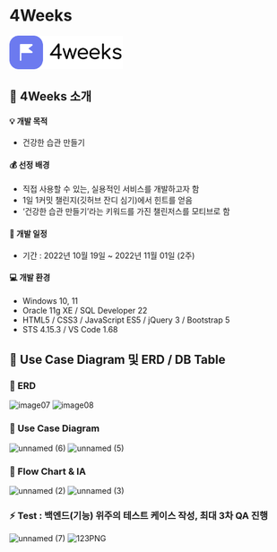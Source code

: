 # 4Weeks

<img src="fourweeks/src/main/resources/static/images/top_logo.png" width="40%"/>

:information_desk_person: 4Weeks 소개
------------------------------
#### :bulb: 개발 목적   
* 건강한 습관 만들기

#### :moneybag: 선정 배경
- 직접 사용할 수 있는, 실용적인 서비스를 개발하고자 함
- 1일 1커밋 챌린지(깃허브 잔디 심기)에서 힌트를 얻음
- ‘건강한 습관 만들기’라는 키워드를 가진 챌린저스를 모티브로 함

          
          



#### :calendar: 개발 일정   
* 기간 : 2022년 10월 19일 ~ 2022년 11월 01일 (2주)


#### :computer: 개발 환경   
* Windows 10, 11
* Oracle 11g XE / SQL Developer 22
* HTML5 / CSS3 / JavaScript ES5 / jQuery 3 / Bootstrap 5
* STS 4.15.3 / VS Code 1.68

:clap: Use Case Diagram 및 ERD / DB Table
---------------
### :speech_balloon: ERD
![image07](https://user-images.githubusercontent.com/99001224/215045884-ab428915-97f4-4645-adc7-2e86ffe3ca5d.png)
![image08](https://user-images.githubusercontent.com/99001224/215045893-7ebd5631-d60d-4f6f-88e4-e22737fe21b4.png)


### :speech_balloon:  Use Case Diagram
![unnamed (6)](https://user-images.githubusercontent.com/99001224/215046614-3785bf75-6e11-4fcf-a07a-b5730f9470f2.png)
![unnamed (5)](https://user-images.githubusercontent.com/99001224/215046624-86d0f5bc-c8ac-409c-a4f7-2effc2fb05f3.png)



### :speech_balloon: Flow Chart & IA
![unnamed (2)](https://user-images.githubusercontent.com/99001224/215046000-69e2487a-51fd-458c-8a8b-aa7414d80947.png)
![unnamed (3)](https://user-images.githubusercontent.com/99001224/215046247-a07c7725-610e-4c01-be8f-bf6e3de22e9a.png)


### :zap: Test : 백엔드(기능) 위주의 테스트 케이스 작성, 최대 3차 QA 진행


![unnamed (7)](https://user-images.githubusercontent.com/99001224/215046866-d3e9a30e-f690-4e07-96f6-026a27572d50.png)
![123PNG](https://user-images.githubusercontent.com/99001224/215047019-663d470a-0163-48c1-addd-cabab88cf58c.PNG)


 

 

